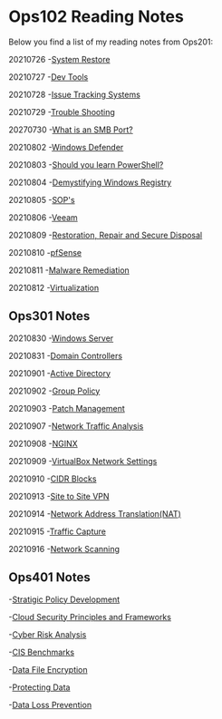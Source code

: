 # Ops102 Reading Notes

Below you find a list of my reading notes from Ops201:

20210726
-[System Restore](systemRestore.md)

20210727
-[Dev Tools](devTools.md)

20210728
-[Issue Tracking Systems](issueTrackingSystem.md)

20210729
-[Trouble Shooting](troubleShootingTechniques.md)

20270730
-[What is an SMB Port?](smbPort.md)

20210802
-[Windows Defender](windowsDefender.md)

20210803
-[Should you learn PowerShell?](learnPowershell.md)

20210804
-[Demystifying Windows Registry](windowsRegistry.md)

20210805
-[SOP's](sop.md)

20210806
-[Veeam](veeam.md)

20210809
-[Restoration, Repair and Secure Disposal](restorationRepair.md)

20210810
-[pfSense](pfSense.md)

20210811
-[Malware Remediation](malwareRemediation.md)

20210812
-[Virtualization](importanceOfVirtualization.md)

## Ops301 Notes

20210830
-[Windows Server](windowsServer.md)

20210831
-[Domain Controllers](domainController.md)

20210901
-[Active Directory](activeDirectory.md)

20210902
-[Group Policy](groupPolicy.md)

20210903
-[Patch Management](patchManagement.md)

20210907
-[Network Traffic Analysis](networkTraffic.md)

20210908
-[NGINX](nginx.md)

20210909
-[VirtualBox Network Settings](vbNetworkSettings.md)

20210910
-[CIDR Blocks](cidr.md)

20210913
-[Site to Site VPN](sTosVPN.md)

20210914
-[Network Address Translation(NAT)](nat.md)

20210915
-[Traffic Capture](trafficCapture.md)

20210916
-[Network Scanning](NetworkScanningNMAP.md)

## Ops401 Notes

-[Stratigic Policy Development](strategicPolicyDevelopment.md)

-[Cloud Security Principles and Frameworks](cloudSecandFramworks.md)

-[Cyber Risk Analysis](cyberRiskAnalysis.md)

-[CIS Benchmarks](cisBenchmarks.md)

-[Data File Encryption](dataFileEncryption.md)

-[Protecting Data](protectingData.md)

-[Data Loss Prevention](dlp.md)
